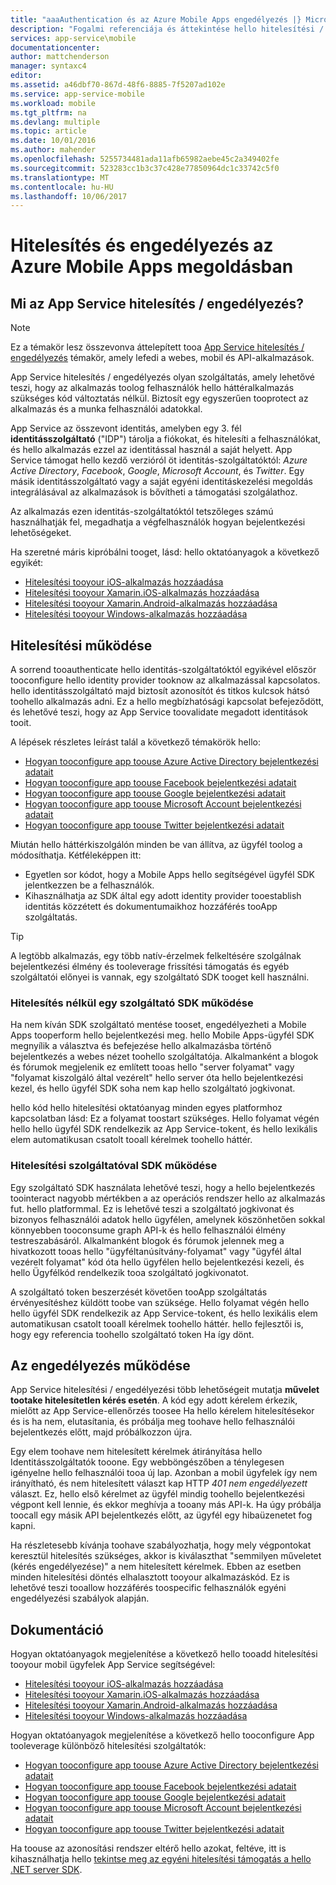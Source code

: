 ```yaml
---
title: "aaaAuthentication és az Azure Mobile Apps engedélyezés |} Microsoft Docs"
description: "Fogalmi referenciája és áttekintése hello hitelesítési / engedélyezési az Azure Mobile Apps szolgáltatás"
services: app-service\mobile
documentationcenter: 
author: mattchenderson
manager: syntaxc4
editor: 
ms.assetid: a46dbf70-867d-48f6-8885-7f5207ad102e
ms.service: app-service-mobile
ms.workload: mobile
ms.tgt_pltfrm: na
ms.devlang: multiple
ms.topic: article
ms.date: 10/01/2016
ms.author: mahender
ms.openlocfilehash: 5255734481ada11afb65982aebe45c2a349402fe
ms.sourcegitcommit: 523283cc1b3c37c428e77850964dc1c33742c5f0
ms.translationtype: MT
ms.contentlocale: hu-HU
ms.lasthandoff: 10/06/2017
---
```

# <a name="authentication-and-authorization-in-azure-mobile-apps"></a>Hitelesítés és engedélyezés az Azure Mobile Apps megoldásban
## <a name="what-is-app-service-authentication--authorization"></a>Mi az App Service hitelesítés / engedélyezés?
> [!NOTE]
> Ez a témakör lesz összevonva áttelepített tooa [App Service hitelesítés / engedélyezés](../app-service/app-service-authentication-overview.md) témakör, amely lefedi a webes, mobil és API-alkalmazások.
> 
> 

App Service hitelesítés / engedélyezés olyan szolgáltatás, amely lehetővé teszi, hogy az alkalmazás toolog felhasználók hello háttéralkalmazás szükséges kód változtatás nélkül. Biztosít egy egyszerűen tooprotect az alkalmazás és a munka felhasználói adatokkal.

App Service az összevont identitás, amelyben egy 3. fél **identitásszolgáltató** ("IDP") tárolja a fiókokat, és hitelesíti a felhasználókat, és hello alkalmazás ezzel az identitással használ a saját helyett. App Service támogat hello kezdő verzióról öt identitás-szolgáltatóktól: *Azure Active Directory*, *Facebook*, *Google*, *Microsoft Account*, és *Twitter*. Egy másik identitásszolgáltató vagy a saját egyéni identitáskezelési megoldás integrálásával az alkalmazások is bővítheti a támogatási szolgálathoz.

Az alkalmazás ezen identitás-szolgáltatóktól tetszőleges számú használhatják fel, megadhatja a végfelhasználók hogyan bejelentkezési lehetőségeket.

Ha szeretné máris kipróbálni tooget, lásd: hello oktatóanyagok a következő egyikét:

* [Hitelesítési tooyour iOS-alkalmazás hozzáadása]
* [Hitelesítési tooyour Xamarin.iOS-alkalmazás hozzáadása]
* [Hitelesítési tooyour Xamarin.Android-alkalmazás hozzáadása]
* [Hitelesítési tooyour Windows-alkalmazás hozzáadása]

## <a name="how-authentication-works"></a>Hitelesítési működése
A sorrend tooauthenticate hello identitás-szolgáltatóktól egyikével először tooconfigure hello identity provider tooknow az alkalmazással kapcsolatos. hello identitásszolgáltató majd biztosít azonosítót és titkos kulcsok hátsó toohello alkalmazás adni. Ez a hello megbízhatósági kapcsolat befejeződött, és lehetővé teszi, hogy az App Service toovalidate megadott identitások tooit.

A lépések részletes leírást talál a következő témakörök hello:

* [Hogyan tooconfigure app toouse Azure Active Directory bejelentkezési adatait]
* [Hogyan tooconfigure app toouse Facebook bejelentkezési adatait]
* [Hogyan tooconfigure app toouse Google bejelentkezési adatait]
* [Hogyan tooconfigure app toouse Microsoft Account bejelentkezési adatait]
* [Hogyan tooconfigure app toouse Twitter bejelentkezési adatait]

Miután hello háttérkiszolgálón minden be van állítva, az ügyfél toolog a módosíthatja. Kétféleképpen itt:

* Egyetlen sor kódot, hogy a Mobile Apps hello segítségével ügyfél SDK jelentkezzen be a felhasználók.
* Kihasználhatja az SDK által egy adott identity provider tooestablish identitás közzétett és dokumentumaikhoz hozzáférés tooApp szolgáltatás.

> [!TIP]
> A legtöbb alkalmazás, egy több natív-érzelmek felkeltésére szolgálnak bejelentkezési élmény és tooleverage frissítési támogatás és egyéb szolgáltatói előnyei is vannak, egy szolgáltató SDK tooget kell használni.
> 
> 

### <a name="how-authentication-without-a-provider-sdk-works"></a>Hitelesítés nélkül egy szolgáltató SDK működése
Ha nem kíván SDK szolgáltató mentése tooset, engedélyezheti a Mobile Apps tooperform hello bejelentkezési meg. hello Mobile Apps-ügyfél SDK megnyílik a választva és befejezése hello alkalmazásba történő bejelentkezés a webes nézet toohello szolgáltatója. Alkalmanként a blogok és fórumok megjelenik ez említett tooas hello "server folyamat" vagy "folyamat kiszolgáló által vezérelt" hello server óta hello bejelentkezési kezel, és hello ügyfél SDK soha nem kap hello szolgáltató jogkivonat.

hello kód hello hitelesítési oktatóanyag minden egyes platformhoz kapcsolatban lásd: Ez a folyamat toostart szükséges. Hello folyamat végén hello hello ügyfél SDK rendelkezik az App Service-tokent, és hello lexikális elem automatikusan csatolt tooall kérelmek toohello háttér.

### <a name="how-authentication-with-a-provider-sdk-works"></a>Hitelesítési szolgáltatóval SDK működése
Egy szolgáltató SDK használata lehetővé teszi, hogy a hello bejelentkezés toointeract nagyobb mértékben a az operációs rendszer hello az alkalmazás fut. hello platformmal. Ez is lehetővé teszi a szolgáltató jogkivonat és bizonyos felhasználói adatok hello ügyfélen, amelynek köszönhetően sokkal könnyebben tooconsume graph API-k és hello felhasználói élmény testreszabásáról. Alkalmanként blogok és fórumok jelennek meg a hivatkozott tooas hello "ügyféltanúsítvány-folyamat" vagy "ügyfél által vezérelt folyamat" kód óta hello ügyfélen hello bejelentkezési kezeli, és hello Ügyfélkód rendelkezik tooa szolgáltató jogkivonatot.

A szolgáltató token beszerzését követően tooApp szolgáltatás érvényesítéshez küldött toobe van szüksége. Hello folyamat végén hello hello ügyfél SDK rendelkezik az App Service-tokent, és hello lexikális elem automatikusan csatolt tooall kérelmek toohello háttér. hello fejlesztői is, hogy egy referencia toohello szolgáltató token Ha így dönt.

## <a name="how-authorization-works"></a>Az engedélyezés működése
App Service hitelesítési / engedélyezési több lehetőségeit mutatja **művelet tootake hitelesítetlen kérés esetén**. A kód egy adott kérelem érkezik, mielőtt az App Service-ellenőrzés toosee Ha hello kérelem hitelesítésekor és is ha nem, elutasítania, és próbálja meg toohave hello felhasználói bejelentkezés előtt, majd próbálkozzon újra.

Egy elem toohave nem hitelesített kérelmek átirányítása hello Identitásszolgáltatók tooone. Egy webböngészőben a ténylegesen igényelne hello felhasználói tooa új lap. Azonban a mobil ügyfelek így nem irányítható, és nem hitelesített választ kap HTTP *401 nem engedélyezett* választ. Ez, hello első kérelmet az ügyfél mindig toohello bejelentkezési végpont kell lennie, és ekkor meghívja a tooany más API-k. Ha úgy próbálja toocall egy másik API bejelentkezés előtt, az ügyfél egy hibaüzenetet fog kapni.

Ha részletesebb kívánja toohave szabályozhatja, hogy mely végpontokat keresztül hitelesítés szükséges, akkor is kiválaszthat "semmilyen műveletet (kérés engedélyezése)" a nem hitelesített kérelmek. Ebben az esetben minden hitelesítési döntés elhalasztott tooyour alkalmazáskód. Ez is lehetővé teszi tooallow hozzáférés toospecific felhasználók egyéni engedélyezési szabályok alapján.

## <a name="documentation"></a>Dokumentáció
Hogyan oktatóanyagok megjelenítése a következő hello tooadd hitelesítési tooyour mobil ügyfelek App Service segítségével:

* [Hitelesítési tooyour iOS-alkalmazás hozzáadása]
* [Hitelesítési tooyour Xamarin.iOS-alkalmazás hozzáadása]
* [Hitelesítési tooyour Xamarin.Android-alkalmazás hozzáadása]
* [Hitelesítési tooyour Windows-alkalmazás hozzáadása]

Hogyan oktatóanyagok megjelenítése a következő hello tooconfigure App tooleverage különböző hitelesítési szolgáltatók:

* [Hogyan tooconfigure app toouse Azure Active Directory bejelentkezési adatait]
* [Hogyan tooconfigure app toouse Facebook bejelentkezési adatait]
* [Hogyan tooconfigure app toouse Google bejelentkezési adatait]
* [Hogyan tooconfigure app toouse Microsoft Account bejelentkezési adatait]
* [Hogyan tooconfigure app toouse Twitter bejelentkezési adatait]

Ha toouse az azonosítási rendszer eltérő hello azokat, feltéve, itt is kihasználhatja hello [tekintse meg az egyéni hitelesítési támogatás a hello .NET server SDK](app-service-mobile-dotnet-backend-how-to-use-server-sdk.md#custom-auth).

[Hitelesítési tooyour iOS-alkalmazás hozzáadása]: app-service-mobile-ios-get-started-users.md
[Hitelesítési tooyour Xamarin.iOS-alkalmazás hozzáadása]: app-service-mobile-xamarin-ios-get-started-users.md
[Hitelesítési tooyour Xamarin.Android-alkalmazás hozzáadása]: app-service-mobile-xamarin-android-get-started-users.md
[Hitelesítési tooyour Windows-alkalmazás hozzáadása]: app-service-mobile-windows-store-dotnet-get-started-users.md

[Hogyan tooconfigure app toouse Azure Active Directory bejelentkezési adatait]: app-service-mobile-how-to-configure-active-directory-authentication.md
[Hogyan tooconfigure app toouse Facebook bejelentkezési adatait]: app-service-mobile-how-to-configure-facebook-authentication.md
[Hogyan tooconfigure app toouse Google bejelentkezési adatait]: app-service-mobile-how-to-configure-google-authentication.md
[Hogyan tooconfigure app toouse Microsoft Account bejelentkezési adatait]: app-service-mobile-how-to-configure-microsoft-authentication.md
[Hogyan tooconfigure app toouse Twitter bejelentkezési adatait]: app-service-mobile-how-to-configure-twitter-authentication.md

